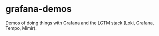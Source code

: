 # grafana-demos

Demos of doing things with Grafana and the LGTM stack (Loki, Grafana, Tempo, Mimir).


